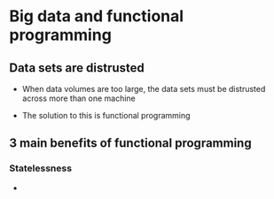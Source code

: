 # Big data and functional programming

## Data sets are distrusted

- When data volumes are too large, the data sets must be distrusted across more than one machine

- The solution to this is functional programming

## 3 main benefits of functional programming

### Statelessness

- 

